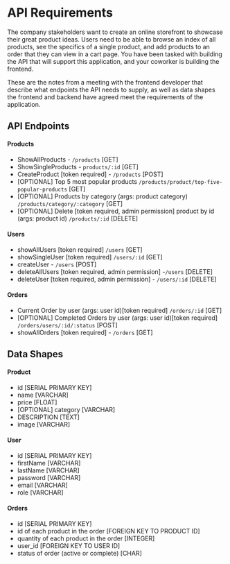 # API Requirements
The company stakeholders want to create an online storefront to showcase their great product ideas. Users need to be able to browse an index of all products, see the specifics of a single product, and add products to an order that they can view in a cart page. You have been tasked with building the API that will support this application, and your coworker is building the frontend.

These are the notes from a meeting with the frontend developer that describe what endpoints the API needs to supply, as well as data shapes the frontend and backend have agreed meet the requirements of the application. 

## API Endpoints
#### Products
- ShowAllProducts - `/products` [GET]
- ShowSingleProducts - `products/:id` [GET]
- CreateProduct [token required] -  `/products` [POST]
- [OPTIONAL] Top 5 most popular products `/products/product/top-five-popular-products` [GET]
- [OPTIONAL] Products by category (args: product category) `/products/category/:category` [GET]
- [OPTIONAL] Delete [token required, admin permission] product by id (args: product id) `/products/:id` [DELETE]

#### Users
- showAllUsers [token required] `/users` [GET]
- showSingleUser [token required] `/users/:id` [GET]
- createUser - `/users` [POST]
- deleteAllUsers [token required, admin permission] -`/users` [DELETE]
- deleteUser [token required, admin permission] - `/users/:id` [DELETE]

#### Orders
- Current Order by user (args: user id)[token required] `/orders/:id` [GET]
- [OPTIONAL] Completed Orders by user (args: user id)[token required] `/orders/users/:id/:status` [POST]
- showAllOrders [token required] - `/orders` [GET]

## Data Shapes
#### Product
-  id [SERIAL PRIMARY KEY]
- name [VARCHAR]
- price [FLOAT]
- [OPTIONAL] category [VARCHAR]
- DESCRIPTION [TEXT]
- image [VARCHAR]

#### User
- id [SERIAL PRIMARY KEY] 
- firstName [VARCHAR]
- lastName [VARCHAR]
- password [VARCHAR]
- email [VARCHAR]
- role [VARCHAR]

#### Orders
- id [SERIAL PRIMARY KEY]
- id of each product in the order [FOREIGN KEY TO PRODUCT ID]
- quantity of each product in the order [INTEGER]
- user_id [FOREIGN KEY TO USER ID]
- status of order (active or complete) [CHAR]

